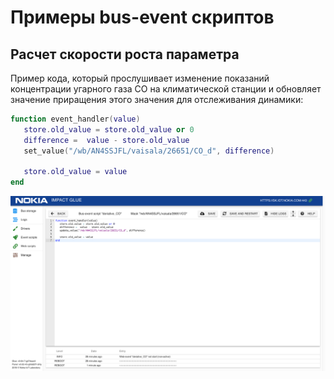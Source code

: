 # Примеры bus-event скриптов

## Расчет скорости роста параметра

Пример кода, который прослушивает изменение показаний концентрации угарного газа CO на климатической станции и обновляет значение приращения этого значения для отслеживания динамики:  

```lua
function event_handler(value)
   store.old_value = store.old_value or 0
   difference =  value - store.old_value
   set_value("/wb/AN4SSJFL/vaisala/26651/CO_d", difference)

   store.old_value = value
end
```

![Bus-event script](images/busEventScript.png "Bus-event script")
